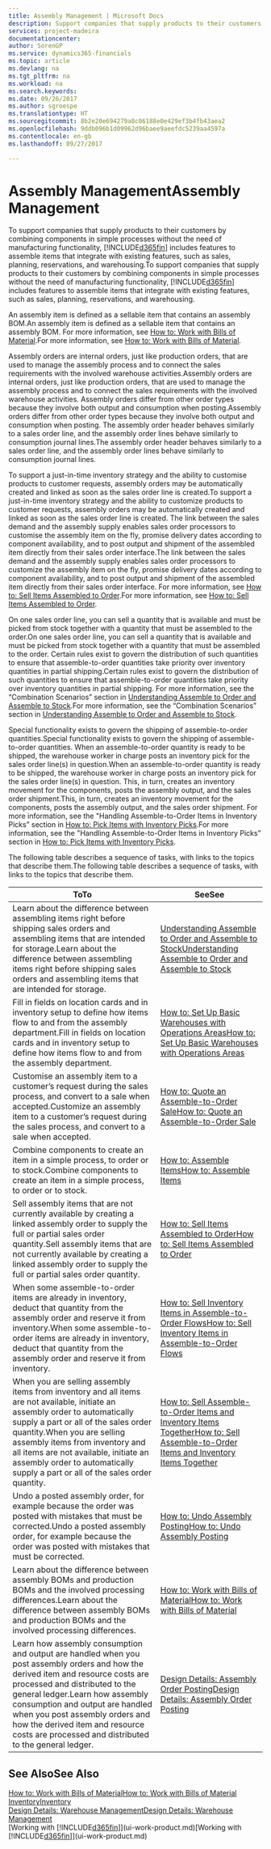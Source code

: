 ```yaml
---
title: Assembly Management | Microsoft Docs
description: Support companies that supply products to their customers by combining components in simple processes without the need of manufacturing functionality but with features to assemble items that integrate with existing features, such as sales, planning, reservations, and warehousing.
services: project-madeira
documentationcenter: 
author: SorenGP
ms.service: dynamics365-financials
ms.topic: article
ms.devlang: na
ms.tgt_pltfrm: na
ms.workload: na
ms.search.keywords: 
ms.date: 09/26/2017
ms.author: sgroespe
ms.translationtype: HT
ms.sourcegitcommit: 8b2e20e694279a8c06188e0e429ef3b4fb43aea2
ms.openlocfilehash: 9ddb096b1d09962d96baee9aeefdc5239aa4597a
ms.contentlocale: en-gb
ms.lasthandoff: 09/27/2017

---
```

# <a name="assembly-management"></a><span data-ttu-id="ba70f-103">Assembly Management</span><span class="sxs-lookup"><span data-stu-id="ba70f-103">Assembly Management</span></span>
<span data-ttu-id="ba70f-104">To support companies that supply products to their customers by combining components in simple processes without the need of manufacturing functionality, [!INCLUDE[d365fin](includes/d365fin_md.md)] includes features to assemble items that integrate with existing features, such as sales, planning, reservations, and warehousing.</span><span class="sxs-lookup"><span data-stu-id="ba70f-104">To support companies that supply products to their customers by combining components in simple processes without the need of manufacturing functionality, [!INCLUDE[d365fin](includes/d365fin_md.md)] includes features to assemble items that integrate with existing features, such as sales, planning, reservations, and warehousing.</span></span>  

 <span data-ttu-id="ba70f-105">An assembly item is defined as a sellable item that contains an assembly BOM.</span><span class="sxs-lookup"><span data-stu-id="ba70f-105">An assembly item is defined as a sellable item that contains an assembly BOM.</span></span> <span data-ttu-id="ba70f-106">For more information, see [How to: Work with Bills of Material](inventory-how-work-BOMs.md).</span><span class="sxs-lookup"><span data-stu-id="ba70f-106">For more information, see [How to: Work with Bills of Material](inventory-how-work-BOMs.md).</span></span>

 <span data-ttu-id="ba70f-107">Assembly orders are internal orders, just like production orders, that are used to manage the assembly process and to connect the sales requirements with the involved warehouse activities.</span><span class="sxs-lookup"><span data-stu-id="ba70f-107">Assembly orders are internal orders, just like production orders, that are used to manage the assembly process and to connect the sales requirements with the involved warehouse activities.</span></span> <span data-ttu-id="ba70f-108">Assembly orders differ from other order types because they involve both output and consumption when posting.</span><span class="sxs-lookup"><span data-stu-id="ba70f-108">Assembly orders differ from other order types because they involve both output and consumption when posting.</span></span> <span data-ttu-id="ba70f-109">The assembly order header behaves similarly to a sales order line, and the assembly order lines behave similarly to consumption journal lines.</span><span class="sxs-lookup"><span data-stu-id="ba70f-109">The assembly order header behaves similarly to a sales order line, and the assembly order lines behave similarly to consumption journal lines.</span></span>  

 <span data-ttu-id="ba70f-110">To support a just-in-time inventory strategy and the ability to customise products to customer requests, assembly orders may be automatically created and linked as soon as the sales order line is created.</span><span class="sxs-lookup"><span data-stu-id="ba70f-110">To support a just-in-time inventory strategy and the ability to customize products to customer requests, assembly orders may be automatically created and linked as soon as the sales order line is created.</span></span> <span data-ttu-id="ba70f-111">The link between the sales demand and the assembly supply enables sales order processors to customise the assembly item on the fly, promise delivery dates according to component availability, and to post output and shipment of the assembled item directly from their sales order interface.</span><span class="sxs-lookup"><span data-stu-id="ba70f-111">The link between the sales demand and the assembly supply enables sales order processors to customize the assembly item on the fly, promise delivery dates according to component availability, and to post output and shipment of the assembled item directly from their sales order interface.</span></span> <span data-ttu-id="ba70f-112">For more information, see [How to: Sell Items Assembled to Order](assembly-how-to-sell-items-assembled-to-order.md).</span><span class="sxs-lookup"><span data-stu-id="ba70f-112">For more information, see [How to: Sell Items Assembled to Order](assembly-how-to-sell-items-assembled-to-order.md).</span></span>  

 <span data-ttu-id="ba70f-113">On one sales order line, you can sell a quantity that is available and must be picked from stock together with a quantity that must be assembled to the order.</span><span class="sxs-lookup"><span data-stu-id="ba70f-113">On one sales order line, you can sell a quantity that is available and must be picked from stock together with a quantity that must be assembled to the order.</span></span> <span data-ttu-id="ba70f-114">Certain rules exist to govern the distribution of such quantities to ensure that assemble-to-order quantities take priority over inventory quantities in partial shipping.</span><span class="sxs-lookup"><span data-stu-id="ba70f-114">Certain rules exist to govern the distribution of such quantities to ensure that assemble-to-order quantities take priority over inventory quantities in partial shipping.</span></span> <span data-ttu-id="ba70f-115">For more information, see the “Combination Scenarios” section in [Understanding Assemble to Order and Assemble to Stock](assembly-assemble-to-order-or-assemble-to-stock.md).</span><span class="sxs-lookup"><span data-stu-id="ba70f-115">For more information, see the “Combination Scenarios” section in [Understanding Assemble to Order and Assemble to Stock](assembly-assemble-to-order-or-assemble-to-stock.md).</span></span>  

 <span data-ttu-id="ba70f-116">Special functionality exists to govern the shipping of assemble-to-order quantities.</span><span class="sxs-lookup"><span data-stu-id="ba70f-116">Special functionality exists to govern the shipping of assemble-to-order quantities.</span></span> <span data-ttu-id="ba70f-117">When an assemble-to-order quantity is ready to be shipped, the warehouse worker in charge posts an inventory pick for the sales order line(s) in question.</span><span class="sxs-lookup"><span data-stu-id="ba70f-117">When an assemble-to-order quantity is ready to be shipped, the warehouse worker in charge posts an inventory pick for the sales order line(s) in question.</span></span> <span data-ttu-id="ba70f-118">This, in turn, creates an inventory movement for the components, posts the assembly output, and the sales order shipment.</span><span class="sxs-lookup"><span data-stu-id="ba70f-118">This, in turn, creates an inventory movement for the components, posts the assembly output, and the sales order shipment.</span></span> <span data-ttu-id="ba70f-119">For more information, see the "Handling Assemble-to-Order Items in Inventory Picks” section in [How to: Pick Items with Inventory Picks](warehouse-how-to-pick-items-with-inventory-picks.md).</span><span class="sxs-lookup"><span data-stu-id="ba70f-119">For more information, see the "Handling Assemble-to-Order Items in Inventory Picks” section in [How to: Pick Items with Inventory Picks](warehouse-how-to-pick-items-with-inventory-picks.md).</span></span>

<span data-ttu-id="ba70f-120">The following table describes a sequence of tasks, with links to the topics that describe them.</span><span class="sxs-lookup"><span data-stu-id="ba70f-120">The following table describes a sequence of tasks, with links to the topics that describe them.</span></span>   

|<span data-ttu-id="ba70f-121">**To**</span><span class="sxs-lookup"><span data-stu-id="ba70f-121">**To**</span></span>|<span data-ttu-id="ba70f-122">**See**</span><span class="sxs-lookup"><span data-stu-id="ba70f-122">**See**</span></span>|  
|------------|-------------|  
|<span data-ttu-id="ba70f-123">Learn about the difference between assembling items right before shipping sales orders and assembling items that are intended for storage.</span><span class="sxs-lookup"><span data-stu-id="ba70f-123">Learn about the difference between assembling items right before shipping sales orders and assembling items that are intended for storage.</span></span>|[<span data-ttu-id="ba70f-124">Understanding Assemble to Order and Assemble to Stock</span><span class="sxs-lookup"><span data-stu-id="ba70f-124">Understanding Assemble to Order and Assemble to Stock</span></span>](assembly-assemble-to-order-or-assemble-to-stock.md)|
|<span data-ttu-id="ba70f-125">Fill in fields on location cards and in inventory setup to define how items flow to and from the assembly department.</span><span class="sxs-lookup"><span data-stu-id="ba70f-125">Fill in fields on location cards and in inventory setup to define how items flow to and from the assembly department.</span></span>|[<span data-ttu-id="ba70f-126">How to: Set Up Basic Warehouses with Operations Areas</span><span class="sxs-lookup"><span data-stu-id="ba70f-126">How to: Set Up Basic Warehouses with Operations Areas</span></span>](warehouse-how-to-set-up-basic-warehouses-with-operations-areas.md)|
|<span data-ttu-id="ba70f-127">Customise an assembly item to a customer’s request during the sales process, and convert to a sale when accepted.</span><span class="sxs-lookup"><span data-stu-id="ba70f-127">Customize an assembly item to a customer’s request during the sales process, and convert to a sale when accepted.</span></span>|[<span data-ttu-id="ba70f-128">How to: Quote an Assemble-to-Order Sale</span><span class="sxs-lookup"><span data-stu-id="ba70f-128">How to: Quote an Assemble-to-Order Sale</span></span>](assembly-how-to-quote-an-assemble-to-order-sale.md)|
|<span data-ttu-id="ba70f-129">Combine components to create an item in a simple process, to order or to stock.</span><span class="sxs-lookup"><span data-stu-id="ba70f-129">Combine components to create an item in a simple process, to order or to stock.</span></span>|[<span data-ttu-id="ba70f-130">How to: Assemble Items</span><span class="sxs-lookup"><span data-stu-id="ba70f-130">How to: Assemble Items</span></span>](assembly-how-to-assemble-items.md)|  
|<span data-ttu-id="ba70f-131">Sell assembly items that are not currently available by creating a linked assembly order to supply the full or partial sales order quantity.</span><span class="sxs-lookup"><span data-stu-id="ba70f-131">Sell assembly items that are not currently available by creating a linked assembly order to supply the full or partial sales order quantity.</span></span>|[<span data-ttu-id="ba70f-132">How to: Sell Items Assembled to Order</span><span class="sxs-lookup"><span data-stu-id="ba70f-132">How to: Sell Items Assembled to Order</span></span>](assembly-how-to-sell-items-assembled-to-order.md)|
|<span data-ttu-id="ba70f-133">When some assemble-to-order items are already in inventory, deduct that quantity from the assembly order and reserve it from inventory.</span><span class="sxs-lookup"><span data-stu-id="ba70f-133">When some assemble-to-order items are already in inventory, deduct that quantity from the assembly order and reserve it from inventory.</span></span>|[<span data-ttu-id="ba70f-134">How to: Sell Inventory Items in Assemble-to-Order Flows</span><span class="sxs-lookup"><span data-stu-id="ba70f-134">How to: Sell Inventory Items in Assemble-to-Order Flows</span></span>](assembly-how-to-sell-inventory-items-in-assemble-to-order-flows.md)|  
|<span data-ttu-id="ba70f-135">When you are selling assembly items from inventory and all items are not available, initiate an assembly order to automatically supply a part or all of the sales order quantity.</span><span class="sxs-lookup"><span data-stu-id="ba70f-135">When you are selling assembly items from inventory and all items are not available, initiate an assembly order to automatically supply a part or all of the sales order quantity.</span></span>|[<span data-ttu-id="ba70f-136">How to: Sell Assemble-to-Order Items and Inventory Items Together</span><span class="sxs-lookup"><span data-stu-id="ba70f-136">How to: Sell Assemble-to-Order Items and Inventory Items Together</span></span>](assembly-how-to-sell-assemble-to-order-items-and-inventory-items-together.md)|
|<span data-ttu-id="ba70f-137">Undo a posted assembly order, for example because the order was posted with mistakes that must be corrected.</span><span class="sxs-lookup"><span data-stu-id="ba70f-137">Undo a posted assembly order, for example because the order was posted with mistakes that must be corrected.</span></span>|[<span data-ttu-id="ba70f-138">How to: Undo Assembly Posting</span><span class="sxs-lookup"><span data-stu-id="ba70f-138">How to: Undo Assembly Posting</span></span>](assembly-how-to-undo-assembly-posting.md)|
|<span data-ttu-id="ba70f-139">Learn about the difference between assembly BOMs and production BOMs and the involved processing differences.</span><span class="sxs-lookup"><span data-stu-id="ba70f-139">Learn about the difference between assembly BOMs and production BOMs and the involved processing differences.</span></span>|[<span data-ttu-id="ba70f-140">How to: Work with Bills of Material</span><span class="sxs-lookup"><span data-stu-id="ba70f-140">How to: Work with Bills of Material</span></span>](inventory-how-work-BOMs.md)|
|<span data-ttu-id="ba70f-141">Learn how assembly consumption and output are handled when you post assembly orders and how the derived item and resource costs are processed and distributed to the general ledger.</span><span class="sxs-lookup"><span data-stu-id="ba70f-141">Learn how assembly consumption and output are handled when you post assembly orders and how the derived item and resource costs are processed and distributed to the general ledger.</span></span>|[<span data-ttu-id="ba70f-142">Design Details: Assembly Order Posting</span><span class="sxs-lookup"><span data-stu-id="ba70f-142">Design Details: Assembly Order Posting</span></span>](design-details-assembly-order-posting.md)|  

## <a name="see-also"></a><span data-ttu-id="ba70f-143">See Also</span><span class="sxs-lookup"><span data-stu-id="ba70f-143">See Also</span></span>  
[<span data-ttu-id="ba70f-144">How to: Work with Bills of Material</span><span class="sxs-lookup"><span data-stu-id="ba70f-144">How to: Work with Bills of Material</span></span>](inventory-how-work-BOMs.md)  
[<span data-ttu-id="ba70f-145">Inventory</span><span class="sxs-lookup"><span data-stu-id="ba70f-145">Inventory</span></span>](inventory-manage-inventory.md)  
[<span data-ttu-id="ba70f-146">Design Details: Warehouse Management</span><span class="sxs-lookup"><span data-stu-id="ba70f-146">Design Details: Warehouse Management</span></span>](design-details-warehouse-management.md)  
<span data-ttu-id="ba70f-147">[Working with [!INCLUDE[d365fin](includes/d365fin_md.md)]](ui-work-product.md)</span><span class="sxs-lookup"><span data-stu-id="ba70f-147">[Working with [!INCLUDE[d365fin](includes/d365fin_md.md)]](ui-work-product.md)</span></span>

